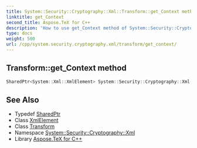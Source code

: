 ```yaml
---
title: System::Security::Cryptography::Xml::Transform::get_Context method
linktitle: get_Context
second_title: Aspose.TeX for C++
description: 'How to use get_Context method of System::Security::Cryptography::Xml::Transform class in C++.'
type: docs
weight: 500
url: /cpp/system.security.cryptography.xml/transform/get_context/
---
```

## Transform::get_Context method




```cpp
SharedPtr<System::Xml::XmlElement> System::Security::Cryptography::Xml::Transform::get_Context()
```

## See Also

* Typedef [SharedPtr](../../../system/sharedptr/)
* Class [XmlElement](../../../system.xml/xmlelement/)
* Class [Transform](../)
* Namespace [System::Security::Cryptography::Xml](../../)
* Library [Aspose.TeX for C++](../../../)
